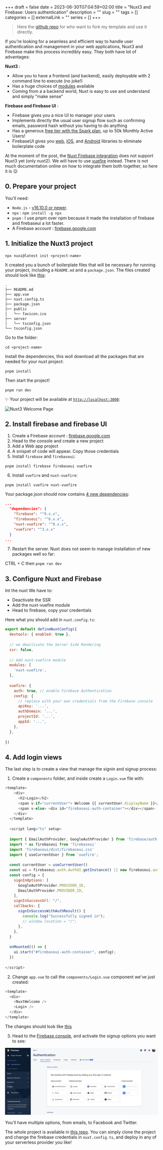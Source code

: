 +++ 
draft = false
date = 2023-06-30T07:04:59+02:00
title = "Nuxt3 and Firebase: Users authentication"
description = ""
slug = "" 
tags = []
categories = []
externalLink = ""
series = []
+++

> Here the [github repo](https://github.com/erickhun/nuxt3-firebaseui-template) for who want to fork my template and use it directly.


If you're looking for a seamless and efficient way to handle user authentication and management in your web applications, Nuxt3 and Firebase make this process incredibly easy. They both have lot of advantages: 

**Nuxt3** : 

- Allow you to have a frontend (and backend), easily deployable with 2 command line to execute (no joke!)
- Has a huge choices of [modules](https://nuxt.com/modules) available
- Coming from a a backend world, Nuxt is easy to use and understand and simply "make sense"

**Firebase and Firebase UI** : 

- Firebase gives you a nice UI to manager your users
- Implements directly the usual user signup flow such as confirming emails, password hash without you having to do anything
- Has a generous [free tier with the Spark plan](https://firebase.google.com/pricing), up to 50k Monthly Active Users!
- FirebaseUI gives you [web](https://github.com/firebase/firebaseui-web), [iOS](https://github.com/firebase/firebaseui-ios), and [Android](https://github.com/firebase/firebaseui-android) libraries to eliminate boilerplate code


At the moment of the post, the [Nuxt Firebase integration](https://firebase.nuxtjs.org/guide/) does not support Nuxt3 yet (only nuxt2). We will have to use [vuefire](https://vuefire.vuejs.org/) instead. 
There is not much documentation online on how to integrate them both together, so here it is 😉 

## 0. Prepare your project

You'll need: 
- `Node.js` - [v16.10.0 or newer](https://nodejs.org). 
- `npx`  : `npm install -g npx`
- `pnpm` : I use pnpm over npm because it made the installation of firebase and firebaseui a lot faster.
- A Firebase account : [firebase.google.com](https://firebase.google.com/)

## 1. Initialize the Nuxt3 project

`npx nuxi@latest init <project-name>` 

It created you a bunch of boilerplate files that will be necessary for running your project, including a `README.md` and a `package.json`. The files created should look like [this](https://github.com/erickhun/nuxt3-firebaseui-template/commit/c84dc0ff85c68464b955d5edc1a98827b5ef0e67):

```
.
├── README.md
├── app.vue
├── nuxt.config.ts
├── package.json
├── public
│   └── favicon.ico
├── server
│   └── tsconfig.json
└── tsconfig.json
```

Go to the folder: 

```cd <project-name>```

Install the dependencies, this woll download all the packages that are needed for your nuxt project:

```pnpm install```

Then start the project!

```pnpm run dev``` 

✨ Your project will be available at [`http://localhost:3000`](http://localhost:3000): 

![Nuxt3 Welcome Page](/img/nuxt3-firebase/welcome-nuxt3.png)

## 2. Install firebase and firebase UI

1. Create a Firebase account : [firebase.google.com](https://firebase.google.com/)
2. Head to the console and create a new project
3. Add a Web app project
4. A snispet of code will appear. Copy those credentials 
5. Install `firebase` and `firebaseui`: 

```pnpm install firebase firebaseui vuefire```

6. Install `vuefire` and `nuxt-vuefire`: 

```pnpm install vuefire nuxt-vuefire```

Your package.json should now contains [4 new dependencies](https://github.com/erickhun/nuxt3-firebaseui-template/blob/9e569e59d619700756f38a7783b04fe169c297a9/package.json#L16-L21): 

```json
...
  "dependencies": {
    "firebase": "^9.x.x",
    "firebaseui": "^6.x.x",
    "nuxt-vuefire": "^0.x.x",
    "vuefire": "^3.x.x"
  }
...
```

7. Restart the server. Nuxt does not seem to manage installation of new packages well so far: 

CTRL + C  then ```pnpm run dev```

## 3. Configure Nuxt and Firebase

Int the nuxt We have to: 
- Deactivate the SSR
- Add the nuxt-vuefire module
- Head to firebase, copy your credentials

Here what you should add in `nuxt.config.ts`: 

```js
export default defineNuxtConfig({
  devtools: { enabled: true },

  // we deactivate the Server Side Rendering
  ssr: false,

  // Add nuxt-vuefire module
  modules: [
    'nuxt-vuefire',
  ],

  vuefire: {
    auth: true, // enable Firebase Authentication
    config: {
      // replace with your own credentials from the Firebase console
      apiKey: '...',
      authDomain: '...',
      projectId: '...',
      appId: '...',
    },
  },

})
```

## 4. Add login views

The last step is to create a view that manage the signin and signup process:

1. Create a `components` folder, and inside create a `Login.vue` file with: 

```js
<template>
    <div>
      <h2>Login</h2>
      <span v-if="currentUser"> Welcome {{ currentUser.displayName }}</span>
      <span v-else> <div id="firebaseui-auth-container"></div></span>
    </div>
  </template>
  
  <script lang="ts" setup>
  
  import { EmailAuthProvider, GoogleAuthProvider } from 'firebase/auth';
  import * as firebaseui from 'firebaseui'
  import 'firebaseui/dist/firebaseui.css'
  import { useCurrentUser } from 'vuefire';

  const currentUser = useCurrentUser()
  const ui = firebaseui.auth.AuthUI.getInstance() || new firebaseui.auth.AuthUI(useFirebaseAuth());  
  const config = {
    signInOptions: [
      GoogleAuthProvider.PROVIDER_ID,
      EmailAuthProvider.PROVIDER_ID,
    ],
    signInSuccessUrl: "/",
    callbacks: {
      signInSuccessWithAuthResult() {
        console.log("Successfully signed in");
        // window.location = "/";
      },
    },
  }
  
  onMounted(() => {
    ui.start("#firebaseui-auth-container", config);
  })
  
</script>
```

2. Change `app.vue` to call the `components/Login.vue` component we've just created:

```js
<template>
  <div>
    <NuxtWelcome />
    <Login />
  </div>
</template>
```

The changes should look like [this](https://github.com/erickhun/nuxt3-firebaseui-template/commit/4cade2c6a1c069c16bbf7a70487e3f1b2c7ed65b)

3. Head to the [Firebase console](https://console.firebase.google.com/), and activate the signup options you want to see:

![Login Options Firebase](/img/nuxt3-firebase/auth-options.png)

You'll have multiple options, from emails, to Facebook and Twitter.

The whole project is available in [this repo](https://github.com/erickhun/nuxt3-firebaseui-template). You can simply clone the project and change the firebase credentials in `nuxt.config.ts`, and deploy in any of your serverless provider you like!


